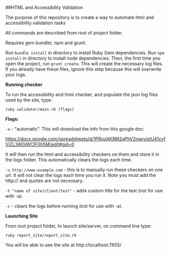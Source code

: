 ##HTML and Accessibility Validation

The purpose of this repository is to create a way to automate html and accessibility validation tasks

All commands are described from root of project folder.

Requires gem bundler, npm and grunt. 

Run `bundle install` in directory to install Ruby Gem dependencies.
Run `npm install` in directory to install node dependencies.
Then, the first time you open the project, run `grunt create`. This will create the necessary log files.
If you already have these files, ignore this step because this will overwrite your logs.

**Running checker**

To run the accessibility and html checker, and populate the json log files used
by the site, type:
```
ruby validator/main.rb [flags]
```

__Flags:__

```-a``` - "automatic". This will download the info from this google doc:

https://docs.google.com/spreadsheets/d/1PRqzAK8M2qPhV2navyistU41cvfVjZL3W0iWClF0h5M/edit#gid=0

It will then run the html and accessibility checkers on them and store it in the logs folder. This automatically clears the logs each time.

```-u http://www.example.com``` - this is to manually run these checkers on one url. 
It will not clear the logs each time you run it. Note you must add the http:// and quotes are not necessary.

```-t "name of site/client/test"``` - adds custom title for the test (not for use with -a).

```-c``` - clears the logs before running (not for use with -a).

**Launching Site**

From root project folder, to launch site/server, on command line type:
```
ruby report_site/report_site.rb
```
You will be able to see the site at http://localhost:7655/

